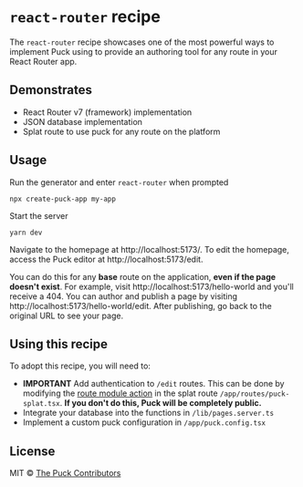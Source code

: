 # `react-router` recipe

The `react-router` recipe showcases one of the most powerful ways to implement Puck using to provide an authoring tool for any route in your React Router app.

## Demonstrates

- React Router v7 (framework) implementation
- JSON database implementation
- Splat route to use puck for any route on the platform

## Usage

Run the generator and enter `react-router` when prompted

```
npx create-puck-app my-app
```

Start the server

```
yarn dev
```

Navigate to the homepage at http://localhost:5173/. To edit the homepage, access the Puck editor at http://localhost:5173/edit.

You can do this for any **base** route on the application, **even if the page doesn't exist**. For example, visit http://localhost:5173/hello-world and you'll receive a 404. You can author and publish a page by visiting http://localhost:5173/hello-world/edit. After publishing, go back to the original URL to see your page.

## Using this recipe

To adopt this recipe, you will need to:

- **IMPORTANT** Add authentication to `/edit` routes. This can be done by modifying the [route module action](https://reactrouter.com/start/framework/route-module#action) in the splat route `/app/routes/puck-splat.tsx`. **If you don't do this, Puck will be completely public.**
- Integrate your database into the functions in `/lib/pages.server.ts`
- Implement a custom puck configuration in `/app/puck.config.tsx`

## License

MIT © [The Puck Contributors](https://github.com/measuredco/puck/graphs/contributors)
